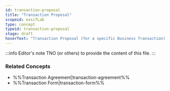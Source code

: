 ```yaml
---
id: transaction-proposal
title: "Transaction Proposal"
scopeid: essifLab
type: concept
typeid: transaction-proposal
stage: draft
hoverText: "Transaction Proposal (for a specific Business Transaction): a Transaction Agreement that is 'in-the-making' (ranging from an empty document to a document that would be a Transaction Agreement if it were signed by all Participants)"
---
```


:::info Editor's note
TNO (or others) to provide the content of this file.
:::

### Related Concepts
- %%Transaction Agreement|transaction-agreement%%
- %%Transaction Form|transaction-form%%
